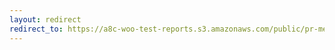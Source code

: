 ```yaml
---
layout: redirect
redirect_to: https://a8c-woo-test-reports.s3.amazonaws.com/public/pr-merge/38434/e2e/index.html
---
```

